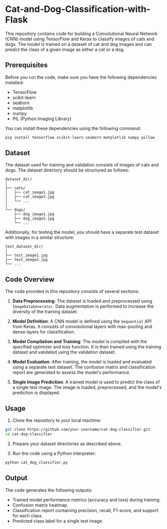 # Cat-and-Dog-Classification-with-Flask
This repository contains code for building a Convolutional Neural Network (CNN) model using TensorFlow and Keras to classify images of cats and dogs. The model is trained on a dataset of cat and dog images and can predict the class of a given image as either a cat or a dog.

## Prerequisites

Before you run the code, make sure you have the following dependencies installed:

- TensorFlow
- scikit-learn
- seaborn
- matplotlib
- numpy
- PIL (Python Imaging Library)

You can install these dependencies using the following command:

```bash
pip install tensorflow scikit-learn seaborn matplotlib numpy pillow
```

## Dataset

The dataset used for training and validation consists of images of cats and dogs. The dataset directory should be structured as follows:

```
dataset_dir/
│
├── cats/
│   ├── cat_image1.jpg
│   ├── cat_image2.jpg
│   └── ...
│
└── dogs/
    ├── dog_image1.jpg
    ├── dog_image2.jpg
    └── ...
```

Additionally, for testing the model, you should have a separate test dataset with images in a similar structure:

```
test_dataset_dir/
│
├── test_image1.jpg
├── test_image2.jpg
└── ...
```

## Code Overview

The code provided in this repository consists of several sections:

1. **Data Preprocessing**: The dataset is loaded and preprocessed using `ImageDataGenerator`. Data augmentation is performed to increase the diversity of the training dataset.

2. **Model Definition**: A CNN model is defined using the `Sequential` API from Keras. It consists of convolutional layers with max-pooling and dense layers for classification.

3. **Model Compilation and Training**: The model is compiled with the specified optimizer and loss function. It is then trained using the training dataset and validated using the validation dataset.

4. **Model Evaluation**: After training, the model is loaded and evaluated using a separate test dataset. The confusion matrix and classification report are generated to assess the model's performance.

5. **Single Image Prediction**: A trained model is used to predict the class of a single test image. The image is loaded, preprocessed, and the model's prediction is displayed.

## Usage

1. Clone the repository to your local machine:

```bash
git clone https://github.com/your-username/cat-dog-classifier.git
cd cat-dog-classifier
```

2. Prepare your dataset directories as described above.

3. Run the code using a Python interpreter:

```bash
python cat_dog_classifier.py
```

## Output

The code generates the following outputs:

- Trained model performance metrics (accuracy and loss) during training.
- Confusion matrix heatmap.
- Classification report containing precision, recall, F1-score, and support for each class.
- Predicted class label for a single test image.

